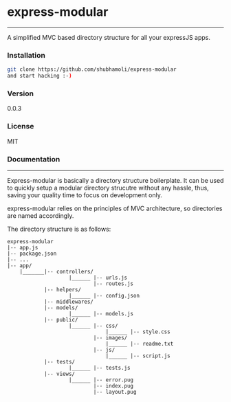 # express-modular
----

A simplified MVC based directory structure for all your expressJS apps.

### Installation
```sh
git clone https://github.com/shubhamoli/express-modular
and start hacking :-)
```
### Version
0.0.3

### License
MIT




### Documentation
----

Express-modular is basically a directory structure boilerplate. It can be used to quickly setup a modular directory strucutre without any hassle, thus, saving your quality time to focus on development only.

express-modular relies on the principles of MVC architecture, so directories are named accordingly.

The directory structure is as follows:

```
express-modular
|-- app.js
|-- package.json
|-- ...
|-- app/
    |_______|-- controllers/
                    |______ |-- urls.js
                            |-- routes.js
            |-- helpers/
                    |______ |-- config.json
            |-- middlewares/
            |-- models/
                    |______ |-- models.js
            |-- public/
                    |______ |-- css/
                                |______ |-- style.css
                            |-- images/
                                |______ |-- readme.txt
                            |-- js/
                                |______ |-- script.js    
            |-- tests/
                    |______ |-- tests.js
            |-- views/
                    |______ |-- error.pug
                            |-- index.pug
                            |-- layout.pug
```     

